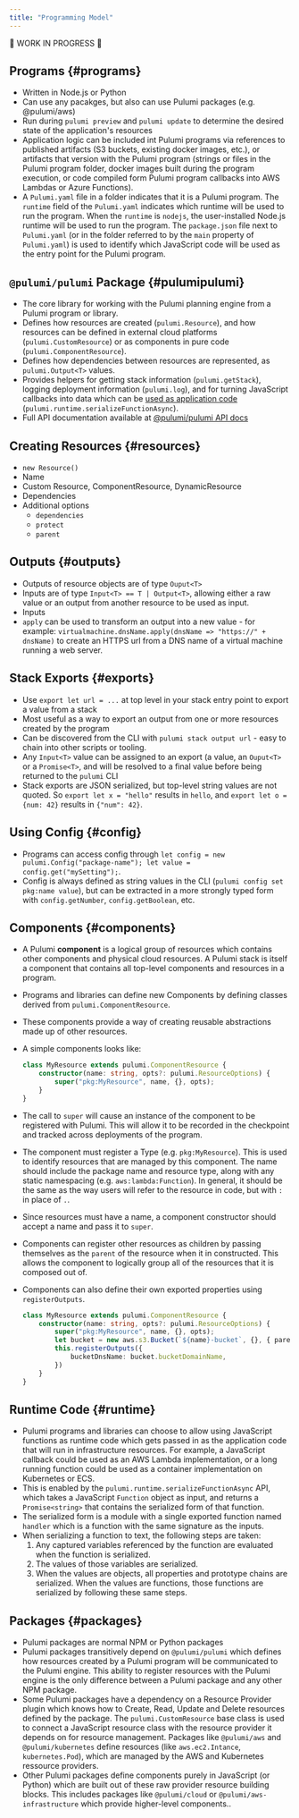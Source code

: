 ```yaml
---
title: "Programming Model"
---
```


🚧 WORK IN PROGRESS 🚧

## Programs {#programs}
* Written in Node.js or Python
* Can use any pacakges, but also can use Pulumi packages (e.g. @pulumi/aws)
* Run during `pulumi preview` and `pulumi update` to determine the desired state of the application's resources
* Application logic can be included int Pulumi programs via references to published artifacts (S3 buckets, existing
  docker images, etc.), or artifacts that version with the Pulumi program (strings or files in the Pulumi program
  folder, docker images built during the program execution, or code compiled form Pulumi program callbacks into AWS
  Lambdas or Azure Functions).
* A `Pulumi.yaml` file in a folder indicates that it is a Pulumi program.  The `runtime` field of the `Pulumi.yaml`
  indicates which runtime will be used to run the program.  When the `runtime` is `nodejs`, the user-installed Node.js runtime
  will be used to run the program.  The `package.json` file next to `Pulumi.yaml` (or in the folder
  referred to by the `main` property of `Pulumi.yaml`) is used to identify which JavaScript code will be used as the
  entry point for the Pulumi program.

## `@pulumi/pulumi` Package {#pulumipulumi}
* The core library for working with the Pulumi planning engine from a Pulumi program or library.
* Defines how resources are created (`pulumi.Resource`), and how resources can be defined in external cloud platforms
  (`pulumi.CustomResource`) or as components in pure code (`pulumi.ComponentResource`).
* Defines how dependencies between resources are represented, as `pulumi.Output<T>` values.
* Provides helpers for getting stack information (`pulumi.getStack`), logging deployment information (`pulumi.log`), and
  for turning JavaScript callbacks into data which can be [used as application code](#runtime)
  (`pulumi.runtime.serializeFunctionAsync`).
* Full API documentation available at [@pulumi/pulumi API docs](../packages/pulumi)

## Creating Resources {#resources}
* `new Resource()`
* Name
* Custom Resource, ComponentResource, DynamicResource
* Dependencies
* Additional options
   * `dependencies`
   * `protect`
   * `parent`

## Outputs {#outputs}
* Outputs of resource objects are of type `Ouput<T>`
* Inputs are of type `Input<T> == T | Output<T>`, allowing either a raw value or an output from another resource to be
  used as input.
* Inputs 
* `apply` can be used to transform an output into a new value - for example: `virtualmachine.dnsName.apply(dnsName =>
  "https://" + dnsName)` to create an HTTPS url from a DNS name of a virtual machine running a web server.

## Stack Exports {#exports}
* Use `export let url = ...` at top level in your stack entry point to export a value from a stack
* Most useful as a way to export an output from one or more resources created by the program
* Can be discovered from the CLI with `pulumi stack output url` - easy to chain into other scripts or tooling.
* Any `Input<T>` value can be assigned to an export (a value, an `Ouput<T>` or a `Promise<T>`, and will be resolved to a
  final value before being returned to the `pulumi` CLI
* Stack exports are JSON serialized, but top-level string values are not quoted.  So `export let x = "hello"` results in
  `hello`, and `export let o = {num: 42}` results in `{"num": 42}`.

## Using Config {#config}
* Programs can access config through `let config = new pulumi.Config("package-name"); let value =
  config.get("mySetting");`.
* Config is always defined as string values in the CLI (`pulumi config set pkg:name value`), but can be extracted in a
  more strongly typed form with `config.getNumber`, `config.getBoolean`, etc.

## Components {#components}
* A Pulumi **component** is a logical group of resources which contains other components and physical cloud resources. A Pulumi stack is itself a component that contains all top-level components and resources in a program.
* Programs and libraries can define new Components by defining classes derived from `pulumi.ComponentResource`.
* These components provide a way of creating reusable abstractions made up of other resources.
* A simple components looks like:

  ```typescript
  class MyResource extends pulumi.ComponentResource {
      constructor(name: string, opts?: pulumi.ResourceOptions) {
          super("pkg:MyResource", name, {}, opts);
      }
  }
  ```

* The call to `super` will cause an instance of the component to be registered with Pulumi.  This will allow it to be
  recorded in the checkpoint and tracked across deployments of the program.
* The component must register a Type (e.g. `pkg:MyResource`).  This is used to identify resources that are managed by
  this component.  The name should include the package name and resource type, along with any static namespacing (e.g.
  `aws:lambda:Function`).  In general, it should be the same as the way users will refer to the resource in code, but
  with `:` in place of `.`.
* Since resources must have a name, a component constructor should accept a name and pass it to `super`.

* Components can register other resources as children by passing themselves as the `parent` of the resource when it in
  constructed.  This allows the component to logically group all of the resources that it is composed out of.
* Components can also define their own exported properties using `registerOutputs`.

  ```typescript
  class MyResource extends pulumi.ComponentResource {
      constructor(name: string, opts?: pulumi.ResourceOptions) {
          super("pkg:MyResource", name, {}, opts);
          let bucket = new aws.s3.Bucket(`${name}-bucket`, {}, { parent: this });
          this.registerOutputs({
              bucketDnsName: bucket.bucketDomainName,
          })
      }
  }
  ```

## Runtime Code {#runtime}
* Pulumi programs and libraries can choose to allow using JavaScript functions as runtime code which gets passed in as
  the application code that will run in infrastructure resources.  For example, a JavaScript callback could be used as
  an AWS Lambda implementation, or a long running function could be used as a container implementation on Kubernetes or
  ECS.
* This is enabled by the `pulumi.runtime.serializeFunctionAsync` API, which takes a JavaScript `Function` object as
  input, and returns a `Promise<string>` that contains the serialized form of that function.
* The serialized form is a module with a single exported function named `handler` which is a function with the same
  signature as the inputs.
* When serializing a function to text, the following steps are taken:
  1. Any captured variables referenced by the function are evaluated when the function is serialized.
  2. The values of those variables are serialized.
  3. When the values are objects, all properties and prototype chains are serialized.  When the values are functions,
     those functions are serialized by following these same steps.

## Packages {#packages}
* Pulumi packages are normal NPM or Python packages
* Pulumi packages transitively depend on `@pulumi/pulumi` which defines how resources created by a Pulumi program will
  be communicated to the Pulumi engine.  This ability to register resources with the Pulumi engine is the only
  difference between a Pulumi package and any other NPM package.
* Some Pulumi packages have a dependency on a Resource Provider plugin which knows how to Create, Read, Update and
  Delete resources defined by the package.  The `pulumi.CustomResource` base class is used to connect a JavaScript
  resource class with the resource provider it depends on for resource management.  Packages like `@pulumi/aws` and
  `@pulumi/kubernetes` define resources (like `aws.ec2.Intance`, `kubernetes.Pod`), which are managed by the AWS and
  Kubernetes ressource providers.
* Other Pulumi packages define components purely in JavaScript (or Python) which are built out of these raw provider
  resource building blocks.  This includes packages like `@pulumi/cloud` or `@pulumi/aws-infrastructure` which provide
  higher-level components..
